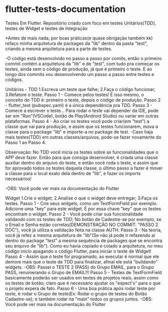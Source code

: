 # flutter-tests-documentation

Testes Em Flutter.
Repositório criado com foco em testes Unitários(TDD), testes de Widget e testes de Integração

*Antes de mais nada, por boas práticas(e quase obrigação também kk) refaço minha arquitetura de packages da "lib" dentro da pasta "test", criando a mesma arquitetura para a parte de testes.

-O código está desenvolvido no passo a passo por comits, então o primeiro commit contém a arquitetura da "lib" e de "test", com tudo pra começar os testes, ainda sem o código de produção, já que é primeiro o teste. E ao longo dos commits vou desenvolvendo um passo a passo entre testes e códigos.

Unitários - TDD
1.Escreva um teste que falhe; 2.Faça o código funcionar; 3.Refatore o teste.
Passo 1 - Comece pelos testes! É isso mesmo, o conceito do TDD é: primeiro o teste, depois o código de produção.
Passo 2 - flutter_test (pubspec.yaml) é a única dependência pra TDD.
Passo 3 - Comece a escrever o teste... Para rodar o teste vai depender da IDE, pode ser em "Run"(VSCode), botão de Play(Android Studio) ou variar em outras plataformas.
Passo 4 - Ao criar os testes você pode criar(em "test") a classe que vai para produção, e assim que os testes funcionarem, mova a classe para o package "lib" e importe-a no package de test.
-Caso haja mais testes(TDD) em outras classes/arquivos, pode-se fazer novamente do Passo 1 ao Passo 4.

Observação: No TDD você inicia os testes sobre as funcionalidades que o APP deve fazer. Então para que consiga desenvolver, é criada uma classe auxiliar dentro do arquivo do teste, e então você roda o teste, e assim que for aprovado todos os testes daquela classe, o último passo a fazer é mover a classe para o local exato dela dentro de "lib", e fazer os imports necessários!

-OBS: Você pode ver mais na documentação do Flutter



Widget
1.Crie o widget; 2.Analise o que o widget deve entregar; 3.Faça os testes.
Passo 1 - Crie seus widgets, como um TextFormField por exemplo. Adicione uma "key" para este widget. É por essa chave "key" que os testes encontram o widget.
Passo 2 - Você pode criar sua funcionalidade validando com os testes de TDD; No botão de Cadestre-se por exemplo, se o Email e Senha estão corretas(DEMONSTRAÇÃO NO COMMIT: "PASSO 2 DOC"), você já utiliza a validação feita na classe AUTH.
Passo 3 - Na teoria, você já refez a mesma arquitetura de "lib"(Se não já pode ir refazendo aí dentro do package "test" a mesma sequência de packages que se encontra seu arquivo de "lib"). Como eu havia copiado e colado a arquitetura, no meu código inicío apagando o código Flutter, para iniciar o teste de Widget!
Passo 4 - Assim que o teste for programado, ao executar é normal que ele demore mais que o teste de TDD para finalizar, afinal ele está "buildando" widgets.
-OBS: Passei o TESTE 2 (PASS) do Grupo EMAIL, para o Grupo PASS, renumerando o Grupo de EMAIL!!! Passo 5 - Testes de TextFormField basicamente poderão ser usados em textes de projetos reais, assim como os testes de botão; claro que é necessário ajustar os "expect's" para o que o projeto expera de fato.
Passo 6 - Uma boa prática após rodar teste por teste, é rodar o Grupo de teste(Ex: Rodar o grupo de testes do Botão Cadastre-se); e também rodar na "main" todos os grupos juntos.
-OBS: Você pode ver mais na documentação do Flutter
